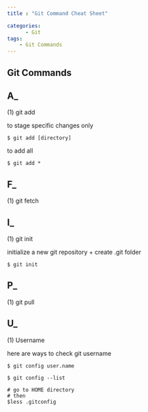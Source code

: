 ```yaml
---
title : "Git Command Cheat Sheet"

categories:
      - Git
tags:
    - Git Commands
---
```


## Git Commands

## **A_**

 (1) git add

to stage specific changes only
```
$ git add [directory]
```

to add all
```
$ git add *
```

## **F_**

 (1) git fetch


## **I_**

 (1) git init

initialize a new git repository + create .git folder

```
$ git init
```


## **P_**

 (1) git pull


## **U_**

 (1) Username

here are ways to check git username

```
$ git config user.name
```

```
$ git config --list
```

```
# go to HOME directory
# then
$less .gitconfig
```
